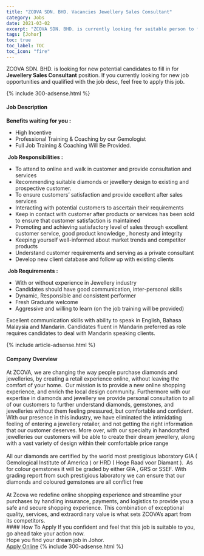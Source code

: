 ```yaml
---
title: "ZCOVA SDN. BHD. Vacancies Jewellery Sales Consultant" 
category: Jobs 
date: 2021-03-02 
excerpt: "ZCOVA SDN. BHD. is currently looking for suitable person to fill in the Jewellery Sales Consultant which based in Johor" 
tags: [Johor] 
toc: true 
toc_label: TOC 
toc_icon: "fire" 
--- 
```


<p>ZCOVA SDN. BHD. is looking for new potential candidates to fill in for <b>Jewellery Sales Consultant</b> position. If you currently looking for new job opportunities and qualified with the job desc, feel free to apply this job.
</p>{% include 300-adsense.html %} 
<div><div><h4>Job Description</h4></div><div><div><span><div><p><strong>Benefits waiting for you :</strong></p><ul><li>High Incentive</li><li>Professional Training &amp; Coaching by our Gemologist</li><li>Full Job Training &amp; Coaching Will Be Provided.</li></ul><p>&#160;<strong>Job Responsibilities :</strong>&#160;</p><ul><li>To attend to online and walk in customer and provide consultation and services&#160;</li><li>Recommending suitable diamonds or jewellery design to existing and prospective customer.&#160;</li><li>To ensure customers&#8217; satisfaction and provide excellent after sales services&#160;</li><li>Interacting with potential customers to ascertain their requirements&#160;</li><li>Keep in contact with customer after products or services has been sold to ensure that customer satisfaction is maintained</li><li>Promoting and achieving satisfactory level of sales through excellent customer service, good product knowledge , honesty and integrity&#160;</li><li>Keeping yourself well-informed about market trends and competitor products&#160;</li><li>Understand customer requirements and serving as a private consultant&#160;</li><li>Develop new client database and follow up with existing clients&#160;</li></ul><p>&#160;<strong>Job Requirements :</strong></p><ul><li>With or without experience in Jewellery industry&#160;</li><li>Candidates should have good communication, inter-personal skills</li><li>Dynamic, Responsible and consistent performer&#160;</li><li>Fresh Graduate welcome&#160;</li><li>Aggressive and willing to learn (on the job training will be provided)</li></ul><p>Excellent communication skills with ability to speak in English, Bahasa Malaysia and Mandarin. Candidates fluent in Mandarin preferred as role requires candidates to deal with Mandarin speaking clients.</p></div></span></div></div></div> 
{% include article-adsense.html %} 
<div><div><h4>Company Overview</h4></div><div><div><span><div><div>
<div>At ZCOVA, we are changing the way people purchase diamonds and jewelleries, by creating a retail experience online, without leaving the comfort of your home.&#160; Our mission is to provide a new online shopping experience, and enrich the local design community. Furthermore with our expertise in diamonds and jewellery we provide personal consultation to all of our customers to further understand diamonds, gemstones, and jewelleries without them feeling pressured, but comfortable and confident. With our presence in this industry, we have eliminated the intimidating feeling of entering a jewellery retailer, and not getting the right information that our customer deserves. More over, with our specialty in handcrafted jewelleries our customers will be able to create their dream jewellery, along with a vast variety of design within their comfortable price range</div>
<div><br>
All our diamonds are certified by the world most prestigious laboratory GIA ( Gemological Institute of America ) or HRD ( Hoge Raad voor Diamant ).&#160; As for colour gemstones it will be graded by either GIA , GRS or SSEF. With grading report from such prestigious laboratory we can ensure that our diamonds and coloured gemstones are all conflict free&#160;<br>
<br>
At Zcova we redefine online shopping experience and streamline your purchases by handling insurance, payments, and logistics to provide you a safe and secure shopping experience. This combination of exceptional quality, services, and extraordinary value is what sets ZCOVA&#8217;s apart from its competitors.</div>
</div></div></span></div></div></div> 
#### How To Apply 
If you confident and feel that this job is suitable to you, go ahead take your action now. <br/> 
Hope you find your dream job in Johor. <br/> 
<a href="https://www.jobstreet.com.my/en/job/jewellery-sales-consultant-4494499?jobId=jobstreet-my-job-4494499&" class="btn btn--info" target="_blank" rel="nofollow noopenner">Apply Online</a> 
{% include 300-adsense.html %} 